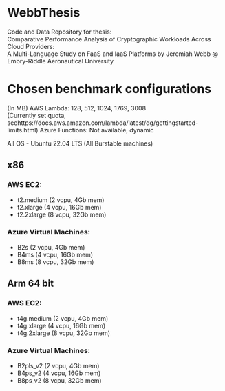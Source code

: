 # WebbThesis
Code and Data Repository for thesis: \
Comparative Performance Analysis of Cryptographic Workloads Across Cloud Providers: \
A Multi-Language Study on FaaS and IaaS Platforms by Jeremiah Webb @ Embry-Riddle Aeronautical University 

# Chosen benchmark configurations
(In MB)
AWS Lambda: 128, 512, 1024, 1769, 3008 \
(Currently set quota, seehttps://docs.aws.amazon.com/lambda/latest/dg/gettingstarted-limits.html)
Azure Functions: Not available, dynamic

All OS - Ubuntu 22.04 LTS
(All Burstable machines)

## x86
### AWS EC2:
- t2.medium (2 vcpu, 4Gb mem)
- t2.xlarge (4 vcpu, 16Gb mem)
- t2.2xlarge (8 vcpu, 32Gb mem)

### Azure Virtual Machines:
- B2s (2 vcpu, 4Gb mem)
- B4ms (4 vcpu, 16Gb mem)
- B8ms (8 vcpu, 32Gb mem)

## Arm 64 bit
### AWS EC2:
- t4g.medium (2 vcpu, 4Gb mem)
- t4g.xlarge (4 vcpu, 16Gb mem)
- t4g.2xlarge (8 vcpu, 32Gb mem)

### Azure Virtual Machines:
- B2pls_v2 (2 vcpu, 4Gb mem)
- B4ps_v2 (4 vcpu, 16Gb mem)
- B8ps_v2 (8 vcpu, 32Gb mem)


